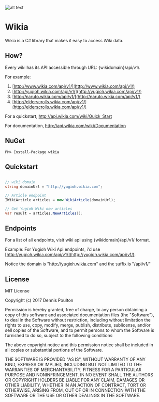 
![alt text](https://fablecode.visualstudio.com/_apis/public/build/definitions/81011f39-c070-4b51-8e1b-e56bfe2106c8/1/badge "Visual studio team services build status") 

# Wikia
Wikia is a C# library that makes it easy to access Wiki data.

## How?
Every wiki has its API accessible through URL: {wikidomain}/api/v1/.

For example:

1. [http://www.wikia.com/api/v1/](http://www.wikia.com/api/v1/)
2. [http://yugioh.wikia.com/api/v1/](http://yugioh.wikia.com/api/v1/)
3. [http://naruto.wikia.com/api/v1/](http://naruto.wikia.com/api/v1/)
4. [http://elderscrolls.wikia.com/api/v1/](http://elderscrolls.wikia.com/api/v1/)

For a quickstart, http://api.wikia.com/wiki/Quick_Start

For documentation, http://api.wikia.com/wiki/Documentation

## NuGet

    PM> Install-Package wikia

## Quickstart

```csharp

// wiki domain
string domainUrl = "http://yugioh.wikia.com";

// Article endpoint
IWikiArticle articles = new WikiArticle(domainUrl);

// Get Yugioh Wiki new articles
var result = articles.NewArticles();
```

## Endpoints

For a list of all endpoints, visit wiki api using {wikidomain}/api/v1/ format.

Example: For Yugioh Wiki Api endpoints, i'd use [http://yugioh.wikia.com/api/v1/](http://yugioh.wikia.com/api/v1/).

Notice the domain is "http://yugioh.wikia.com" and the suffix is "/api/v1/"

## License

MIT License

Copyright (c) 2017 Dennis Poulton

Permission is hereby granted, free of charge, to any person obtaining a copy
of this software and associated documentation files (the "Software"), to deal
in the Software without restriction, including without limitation the rights
to use, copy, modify, merge, publish, distribute, sublicense, and/or sell
copies of the Software, and to permit persons to whom the Software is
furnished to do so, subject to the following conditions:

The above copyright notice and this permission notice shall be included in all
copies or substantial portions of the Software.

THE SOFTWARE IS PROVIDED "AS IS", WITHOUT WARRANTY OF ANY KIND, EXPRESS OR
IMPLIED, INCLUDING BUT NOT LIMITED TO THE WARRANTIES OF MERCHANTABILITY,
FITNESS FOR A PARTICULAR PURPOSE AND NONINFRINGEMENT. IN NO EVENT SHALL THE
AUTHORS OR COPYRIGHT HOLDERS BE LIABLE FOR ANY CLAIM, DAMAGES OR OTHER
LIABILITY, WHETHER IN AN ACTION OF CONTRACT, TORT OR OTHERWISE, ARISING FROM,
OUT OF OR IN CONNECTION WITH THE SOFTWARE OR THE USE OR OTHER DEALINGS IN THE
SOFTWARE.

